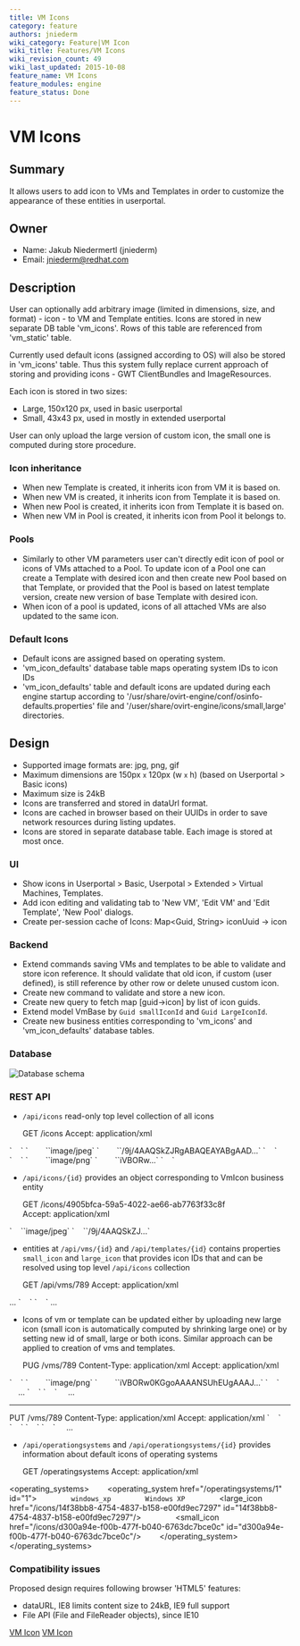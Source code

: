 ```yaml
---
title: VM Icons
category: feature
authors: jniederm
wiki_category: Feature|VM Icon
wiki_title: Features/VM Icons
wiki_revision_count: 49
wiki_last_updated: 2015-10-08
feature_name: VM Icons
feature_modules: engine
feature_status: Done
---
```


# VM Icons

## Summary

It allows users to add icon to VMs and Templates in order to customize the appearance of these entities in userportal.

## Owner

*   Name: Jakub Niedermertl (jniederm)
*   Email: <jniederm@redhat.com>

## Description

User can optionally add arbitrary image (limited in dimensions, size, and format) - icon - to VM and Template entities. Icons are stored in new separate DB table 'vm_icons'. Rows of this table are referenced from 'vm_static' table.

Currently used default icons (assigned according to OS) will also be stored in 'vm_icons' table. Thus this system fully replace current approach of storing and providing icons - GWT ClientBundles and ImageResources.

Each icon is stored in two sizes:

*   Large, 150x120 px, used in basic userportal
*   Small, 43x43 px, used in mostly in extended userportal

User can only upload the large version of custom icon, the small one is computed during store procedure.

### Icon inheritance

*   When new Template is created, it inherits icon from VM it is based on.
*   When new VM is created, it inherits icon from Template it is based on.
*   When new Pool is created, it inherits icon from Template it is based on.
*   When new VM in Pool is created, it inherits icon from Pool it belongs to.

### Pools

*   Similarly to other VM parameters user can't directly edit icon of pool or icons of VMs attached to a Pool. To update icon of a Pool one can create a Template with desired icon and then create new Pool based on that Template, or provided that the Pool is based on latest template version, create new version of base Template with desired icon.
*   When icon of a pool is updated, icons of all attached VMs are also updated to the same icon.

### Default Icons

*   Default icons are assigned based on operating system.
*   'vm_icon_defaults' database table maps operating system IDs to icon IDs
*   'vm_icon_defaults' table and default icons are updated during each engine startup according to '/usr/share/ovirt-engine/conf/osinfo-defaults.properties' file and '/user/share/ovirt-engine/icons/small,large' directories.

## Design

*   Supported image formats are: jpg, png, gif
*   Maximum dimensions are 150px <small>x</small> 120px (w <small>x</small> h) (based on Userportal > Basic icons)
*   Maximum size is 24kB
*   Icons are transferred and stored in dataUrl format.
*   Icons are cached in browser based on their UUIDs in order to save network resources during listing updates.
*   Icons are stored in separate database table. Each image is stored at most once.

### UI

*   Show icons in Userportal > Basic, Userpotal > Extended > Virtual Machines, Templates.
*   Add icon editing and validating tab to 'New VM', 'Edit VM' and 'Edit Template', 'New Pool' dialogs.
*   Create per-session cache of Icons: Map<Guid, String> iconUuid -> icon

### Backend

*   Extend commands saving VMs and templates to be able to validate and store icon reference. It should validate that old icon, if custom (user defined), is still reference by other row or delete unused custom icon.
*   Create new command to validate and store a new icon.
*   Create new query to fetch map [guid->icon] by list of icon guids.
*   Extend model VmBase by `Guid smallIconId` and `Guid LargeIconId`.
*   Create new business entities corresponding to 'vm_icons' and 'vm_icon_defaults' database tables.

### Database

![Database schema](/images/wiki/Vm_icons_db.png "Database schema")

### REST API

*   `/api/icons` read-only top level collection of all icons

      GET /icons
      Accept: application/xml

<icons>
`    `<icon href="/ovirt-engine/api/icons/4905bfca-59a5-4022-ae66-ab7763f33c8f" id="4905bfca-59a5-4022-ae66-ab7763f33c8f">
`        `<media_type>`image/jpeg`</media_type>
`        `<data>`/9j/4AAQSkZJRgABAQEAYABgAAD...`</data>
`    `</icon>
`    `<icon href="/ovirt-engine/api/icons/91386415-dc7f-41db-90c6-e0b8f4f941b2" id="91386415-dc7f-41db-90c6-e0b8f4f941b2">
`        `<media_type>`image/png`</media_type>
`        `<data>`iVBORw...`</data>
`    `</icon>
</icons>

*   `/api/icons/{id}` provides an object corresponding to VmIcon business entity

      GET /icons/4905bfca-59a5-4022-ae66-ab7763f33c8f
      Accept: application/xml

<icon href="/ovirt-engine/api/icons/4905bfca-59a5-4022-ae66-ab7763f33c8f" id="4905bfca-59a5-4022-ae66-ab7763f33c8f">
`    `<media_type>`image/jpeg`</media_type>
`    `<data>`/9j/4AAQSkZJ...`</data>
</icon>

*   entities at `/api/vms/{id}` and `/api/templates/{id}` contains properties `small_icon` and `large_icon` that provides icon IDs that and can be resolved using top level `/api/icons` collection

      GET /api/vms/789
      Accept: application/xml

<vm id="789" href=...>
      ...
`    `<small_icon id="123" href="/icons/123" />
`    `<large_icon id="456" href="/icons/456" />
      ...
</vm>

*   Icons of vm or template can be updated either by uploading new large icon (small icon is automatically computed by shrinking large one) or by setting new id of small, large or both icons. Similar approach can be applied to creation of vms and templates.

      PUG /vms/789
      Content-Type: application/xml
      Accept: application/xml
<vm>
`    `<large_icon>
`        `<media_type>`image/png`</media_type>
`        `<data>`iVBORw0KGgoAAAANSUhEUgAAAJ...`</data>
`    `</large_icon>
          ...
</vm>

<vm id="789" href=...>
`    `<small_icon id="111" href="/icons/111" />
`    `<large_icon id="222" href="/icons/222" />
          ...
</vm>

<hr/>
      PUT /vms/789
      Content-Type: application/xml
      Accept: application/xml
<vm>
`    `<small_icon id="123" />
`    `<large_icon id="456" />
</vm>

<vm id="147" href=...>
`    `<small_icon id="123" href="/icons/123" />
`    `<large_icon id="456" href="/icons/456" />
          ...
</vm>

*   `/api/operationgsystems` and `/api/operationgsystems/{id}` provides information about default icons of operating systems

      GET /operatingsystems
      Accept: application/xml

<operating_systems>
`    `<operating_system href="/operatingsystems/1" id="1">
`        `<name>`windows_xp`</name>
`        `<description>`Windows XP`</description>
`        `<large_icon href="/icons/14f38bb8-4754-4837-b158-e00fd9ec7297" id="14f38bb8-4754-4837-b158-e00fd9ec7297"/>
`        `<small_icon href="/icons/d300a94e-f00b-477f-b040-6763dc7bce0c" id="d300a94e-f00b-477f-b040-6763dc7bce0c"/>
`    `</operating_system>
</operating_systems>

### Compatibility issues

Proposed design requires following browser 'HTML5' features:

*   dataURL, IE8 limits content size to 24kB, IE9 full support
*   File API (File and FileReader objects), since IE10

[VM Icon](/develop/release-management/features/) [VM Icon](Category:OVirt_3.6_Feature)
